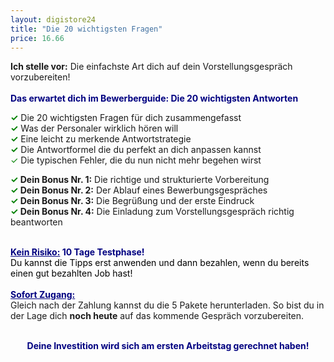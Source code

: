 ```yaml
---
layout: digistore24
title: "Die 20 wichtigsten Fragen"
price: 16.66
---
```

<div><strong>Ich stelle vor:</strong> Die einfachste Art dich auf dein Vorstellungsgespr&#xE4;ch vorzubereiten!</div>
<div>&#xA0;</div>
<div><span style="color:#000080;"><strong>Das erwartet dich im Bewerberguide: Die 20 wichtigsten Antworten</strong></span></div>
<p><strong><span style="color:#008000;">&#x2713;</span></strong> Die 20 wichtigsten Fragen f&#xFC;r dich zusammengefasst<br><span style="color:#008000;"><strong>&#x2713;</strong></span> Was der Personaler wirklich h&#xF6;ren will<br><strong><span style="color:#008000;">&#x2713;</span></strong> Eine leicht zu merkende Antwortstrategie<br><span style="color:#008000;"><strong>&#x2713;</strong></span> Die Antwortformel die du perfekt an dich anpassen kannst<br><span style="color:#008000;">&#x2713;</span> Die typischen Fehler, die du nun nicht mehr begehen wirst</p>
<p><strong><span style="color:#008000;">&#x2713;</span> Dein Bonus Nr. 1:</strong> Die richtige und strukturierte Vorbereitung <br><strong><span style="color:#008000;">&#x2713;</span> Dein Bonus Nr. 2:</strong> Der Ablauf eines Bewerbungsgespr&#xE4;ches<br><strong><span style="color:#008000;">&#x2713;</span> Dein Bonus Nr. 3:</strong> Die Begr&#xFC;&#xDF;ung und der erste Eindruck <br><strong><span style="color:#008000;">&#x2713;</span> Dein Bonus Nr. 4:</strong> Die Einladung zum Vorstellungsgespr&#xE4;ch richtig beantworten <br><br></p>
<div><strong><span style="color:#000080;"><u>Kein Risiko:</u> 10 Tage Testphase!<br></span></strong></div>
<div><span style="color:#000000;">Du kannst die Tipps erst anwenden und dann bezahlen, wenn du bereits einen gut bezahlten Job hast!</span></div>
<div>&#xA0;</div>
<div>
<div><strong><span style="color:#000080;"><u>Sofort Zugang:</u></span><br></strong></div>
<div>Gleich nach der Zahlung kannst du die 5 Pakete herunterladen. So bist du in der Lage dich <strong>noch heute</strong> auf das kommende Gespr&#xE4;ch vorzubereiten.</div>
<div>&#xA0;</div>
</div>
<p style="text-align:center;"><span style="color:#000080;"><strong>Deine Investition wird sich am ersten Arbeitstag gerechnet haben!</strong></span></p>
<p>&#xA0;</p>